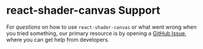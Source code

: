 # react-shader-canvas Support

For _questions_ on how to use `react-shader-canvas` or what went wrong when you tried something, our primary resource is by opening a
[GitHub Issue](https://github.com/signal-noise/react-shader-canvas/issues), where you can get help from developers.

